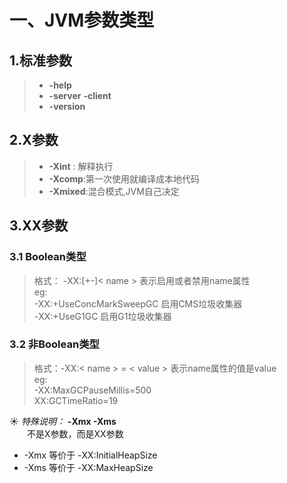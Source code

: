 # 一、JVM参数类型

  ## 1.标准参数 
  
   > * **-help**
   > * **-server** **-client**  
   > * **-version**

  
  ## 2.X参数
   > * **-Xint** : 解释执行  
   > * **-Xcomp**:第一次使用就编译成本地代码  
   > * **-Xmixed**:混合模式,JVM自己决定
   

  ## 3.XX参数
  ### 3.1 Boolean类型
   > 格式： -XX:[+-]< name > 表示启用或者禁用name属性  
     eg:  
     -XX:+UseConcMarkSweepGC   启用CMS垃圾收集器  
     -XX:+UseG1GC  启用G1垃圾收集器
   
  ### 3.2 非Boolean类型
  > 格式：-XX:< name > = < value > 表示name属性的值是value  
    eg:  
    -XX:MaxGCPauseMillis=500  
    XX:GCTimeRatio=19
  
   &#9728; _特殊说明：_  **-Xmx -Xms**  
   &emsp;&emsp;不是X参数，而是XX参数  
   * -Xmx 等价于 -XX:InitialHeapSize
   * -Xms 等价于 -XX:MaxHeapSize

  